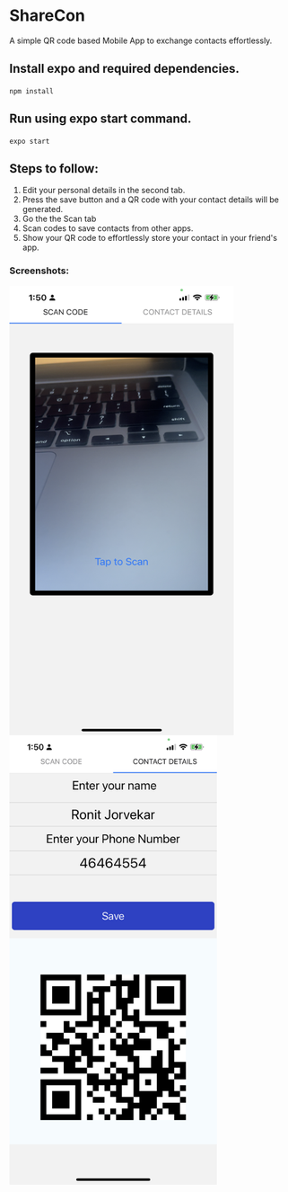 # ShareCon 

A simple QR code based Mobile App to exchange contacts effortlessly.


## Install expo and required dependencies.
`npm install`
## Run using expo start command.
`expo start`

## Steps to follow:

1) Edit your personal details in the second tab.
2) Press the save button and a QR code with your contact details will be generated.
3) Go the the Scan tab
4) Scan codes to save contacts from other apps.
5) Show your QR code to effortlessly store your contact in your friend's app.

### Screenshots:
<table>
<row>
<img src="./image2.jpeg"
     alt="Screenshot of QR code Scanner"
     style="float: left; margin-right: 10px; height: 800px; width:400px;" />
</row>
<row>
<img src="./image1.jpeg"
     alt="Screenshot of QR code Scanner"
     style="float: left; margin-right: 10px; height: 800px; width:400;" />
<row>
</table>

